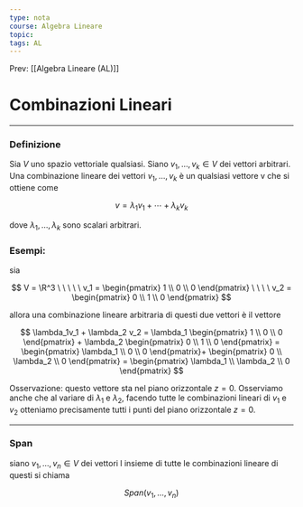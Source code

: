 ```yaml
---
type: nota
course: Algebra Lineare
topic: 
tags: AL
---
```


Prev: [[Algebra Lineare (AL)]]

# Combinazioni Lineari
---

### Definizione
Sia $V$ uno spazio vettoriale qualsiasi. Siano $v_1, \dots , v_k ∈ V$ dei vettori arbitrari. Una combinazione lineare dei vettori $v_1, \dots, v_k$ è un qualsiasi vettore v che si ottiene come

$$
v = \lambda_1v_1 + \cdots + \lambda_k v_k
$$

dove $\lambda_1,\dots, \lambda_k$ sono scalari arbitrari.

### Esempi:

sia

$$
V = \R^3 \ \ \ \ \
v_1 =
\begin{pmatrix}
1 \\
0 \\
0
\end{pmatrix} \ \ \ \
v_2 =
\begin{pmatrix}
0 \\
1 \\
0
\end{pmatrix}
$$

allora una combinazione lineare arbitraria di questi due vettori è il vettore

$$
\lambda_1v_1  + \lambda_2 v_2 = \lambda_1
\begin{pmatrix}
1 \\
0 \\
0
\end{pmatrix} +
\lambda_2
\begin{pmatrix}
0 \\
1 \\
0
\end{pmatrix}  =
\begin{pmatrix}
\lambda_1 \\
0 \\
0
\end{pmatrix}+
\begin{pmatrix}
0 \\
\lambda_2 \\
0
\end{pmatrix} =
\begin{pmatrix}
\lambda_1 \\
\lambda_2 \\
0
\end{pmatrix}
$$

Osservazione: questo vettore sta nel piano orizzontale $z = 0$. Osserviamo
anche che al variare di $\lambda_1$ e $\lambda_2$, facendo tutte le combinazioni lineari di $v_1$ e
$v_2$ otteniamo precisamente tutti i punti del piano orizzontale $z = 0$.

---

### Span

siano $v_1,\dots,v_n \in V$ dei vettori l insieme di tutte le combinazioni lineare di questi si chiama



$$
Span(v_1,\dots,v_n)
$$
